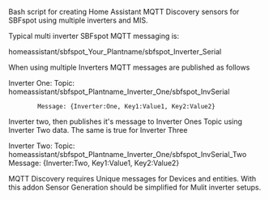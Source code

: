 Bash script for creating Home Assistant MQTT Discovery sensors for SBFspot using multiple inverters and MIS.

Typical multi inverter SBFspot MQTT messaging is:

homeassistant/sbfspot_Your_Plantname/sbfspot_Inverter_Serial

When using multiple Inverters MQTT messages are published as follows

Inverter One:
Topic: homeassistant/sbfspot_Plantname_Inverter_One/sbfspot_InvSerial 
            
            Message: {Inverter:One, Key1:Value1, Key2:Value2} 

Inverter two, then publishes it's message to Inverter Ones Topic using Inverter Two data. The same is true for Inverter Three

Inverter Two:
Topic: homeassistant/sbfspot_Plantname_Inverter_One/sbfspot_InvSerial_Two
            Message: {Inverter:Two, Key1:Value1, Key2:Value2}

MQTT Discovery requires Unique messages for Devices and entities. 
With this addon Sensor Generation should be simplified for Mulit inverter setups.             

